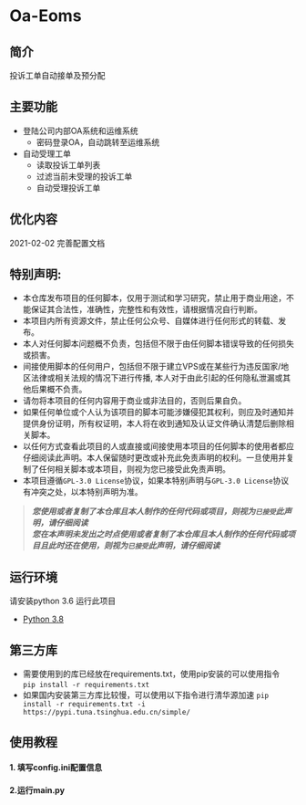 
# Oa-Eoms

## 简介
投诉工单自动接单及预分配

## 主要功能
- 登陆公司内部OA系统和运维系统
  - 密码登录OA，自动跳转至运维系统
- 自动受理工单
  - 读取投诉工单列表
  - 过滤当前未受理的投诉工单
  - 自动受理投诉工单

## 优化内容
2021-02-02 完善配置文档


## 特别声明:

* 本仓库发布项目的任何脚本，仅用于测试和学习研究，禁止用于商业用途，不能保证其合法性，准确性，完整性和有效性，请根据情况自行判断。
* 本项目内所有资源文件，禁止任何公众号、自媒体进行任何形式的转载、发布。
* 本人对任何脚本问题概不负责，包括但不限于由任何脚本错误导致的任何损失或损害。
* 间接使用脚本的任何用户，包括但不限于建立VPS或在某些行为违反国家/地区法律或相关法规的情况下进行传播, 本人对于由此引起的任何隐私泄漏或其他后果概不负责。
* 请勿将本项目的任何内容用于商业或非法目的，否则后果自负。
* 如果任何单位或个人认为该项目的脚本可能涉嫌侵犯其权利，则应及时通知并提供身份证明，所有权证明，本人将在收到通知及认证文件确认清楚后删除相关脚本。
* 以任何方式查看此项目的人或直接或间接使用本项目的任何脚本的使用者都应仔细阅读此声明。本人保留随时更改或补充此免责声明的权利。一旦使用并复制了任何相关脚本或本项目，则视为您已接受此免责声明。
* 本项目遵循`GPL-3.0 License`协议，如果本特别声明与`GPL-3.0 License`协议有冲突之处，以本特别声明为准。

> ***您使用或者复制了本仓库且本人制作的任何代码或项目，则视为`已接受`此声明，请仔细阅读***  
> ***您在本声明未发出之时点使用或者复制了本仓库且本人制作的任何代码或项目且此时还在使用，则视为`已接受`此声明，请仔细阅读***



## 运行环境
请安装python 3.6 运行此项目
- [Python 3.8](https://www.python.org/)

## 第三方库
- 需要使用到的库已经放在requirements.txt，使用pip安装的可以使用指令  
`pip install -r requirements.txt`
- 如果国内安装第三方库比较慢，可以使用以下指令进行清华源加速
`pip install -r requirements.txt -i https://pypi.tuna.tsinghua.edu.cn/simple/`

## 使用教程  
#### 1. 填写config.ini配置信息
#### 2.运行main.py 

